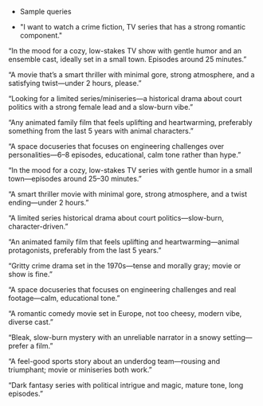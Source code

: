 * Sample queries
 - "I want to watch a crime fiction, TV series that has a strong romantic component."

 “In the mood for a cozy, low-stakes TV show with gentle humor and an ensemble cast, ideally set in a small town. Episodes around 25 minutes.”

“A movie that’s a smart thriller with minimal gore, strong atmosphere, and a satisfying twist—under 2 hours, please.”

“Looking for a limited series/miniseries—a historical drama about court politics with a strong female lead and a slow-burn vibe.”

“Any animated family film that feels uplifting and heartwarming, preferably something from the last 5 years with animal characters.”

“A space docuseries that focuses on engineering challenges over personalities—6–8 episodes, educational, calm tone rather than hype.”

“In the mood for a cozy, low-stakes TV series with gentle humor in a small town—episodes around 25–30 minutes.”

“A smart thriller movie with minimal gore, strong atmosphere, and a twist ending—under 2 hours.”

“A limited series historical drama about court politics—slow-burn, character-driven.”

“An animated family film that feels uplifting and heartwarming—animal protagonists, preferably from the last 5 years.”

“Gritty crime drama set in the 1970s—tense and morally gray; movie or show is fine.”

“A space docuseries that focuses on engineering challenges and real footage—calm, educational tone.”

“A romantic comedy movie set in Europe, not too cheesy, modern vibe, diverse cast.”

“Bleak, slow-burn mystery with an unreliable narrator in a snowy setting—prefer a film.”

“A feel-good sports story about an underdog team—rousing and triumphant; movie or miniseries both work.”

“Dark fantasy series with political intrigue and magic, mature tone, long episodes.”